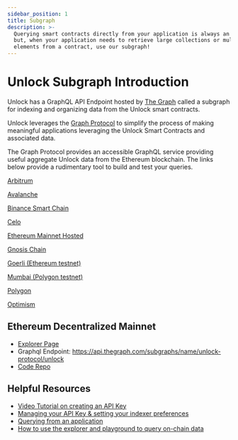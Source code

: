 ```yaml
---
sidebar_position: 1
title: Subgraph
description: >-
  Querying smart contracts directly from your application is always an option,
  but, when your application needs to retrieve large collections or multiple
  elements from a contract, use our subgraph!
---
```


# Unlock Subgraph Introduction

Unlock has a GraphQL API Endpoint hosted by [The Graph](https://thegraph.com/docs/about/introduction#what-the-graph-is) called a subgraph for indexing and organizing data from the Unlock smart contracts.

Unlock leverages the [Graph Protocol](https://thegraph.com) to simplify the process of making meaningful applications leveraging the Unlock Smart Contracts and associated data.

The Graph Protocol provides an accessible GraphQL service providing useful aggregate Unlock data from the Ethereum blockchain. The links below provide a rudimentary tool to build and test your queries.

[Arbitrum](https://thegraph.com/hosted-service/subgraph/unlock-protocol/arbitrum-v2)

[Avalanche](https://thegraph.com/hosted-service/subgraph/unlock-protocol/avalanche-v2)

[Binance Smart Chain](https://thegraph.com/hosted-service/subgraph/unlock-protocol/bsc-v2)

[Celo](https://thegraph.com/hosted-service/subgraph/unlock-protocol/celo-v2)

[Ethereum Mainnet Hosted](https://thegraph.com/explorer/subgraph/unlock-protocol/mainnet-v2)

[Gnosis Chain](https://thegraph.com/explorer/subgraph/unlock-protocol/gnosis-v2)

[Goerli (Ethereum testnet)](https://thegraph.com/hosted-service/subgraph/unlock-protocol/goerli-v2)

[Mumbai (Polygon testnet)](https://thegraph.com/hosted-service/subgraph/unlock-protocol/mumbai-v2)

[Polygon](https://thegraph.com/explorer/subgraph/unlock-protocol/polygon-v2)

[Optimism](https://thegraph.com/hosted-service/subgraph/unlock-protocol/optimism-v2)

## Ethereum Decentralized Mainnet

- [Explorer Page](https://thegraph.com/explorer/subgraphs/8u7KcVRxjtTDRgEJup3UuPJk6YoRDTHNpSMk5BEpdw42?view=Overview)
- Graphql Endpoint: https://api.thegraph.com/subgraphs/name/unlock-protocol/unlock
- [Code Repo](https://github.com/unlock-protocol/unlock/tree/master/subgraph)

## Helpful Resources

- [Video Tutorial on creating an API Key](https://www.youtube.com/watch?v=UrfIpm-Vlgs)
- [Managing your API Key & setting your indexer preferences](https://thegraph.com/docs/en/studio/managing-api-keys/)
- [Querying from an application](https://thegraph.com/docs/en/developer/querying-from-your-app/)
- [How to use the explorer and playground to query on-chain data](https://medium.com/@chidubem_/how-to-query-on-chain-data-with-the-graph-f8507488215)
